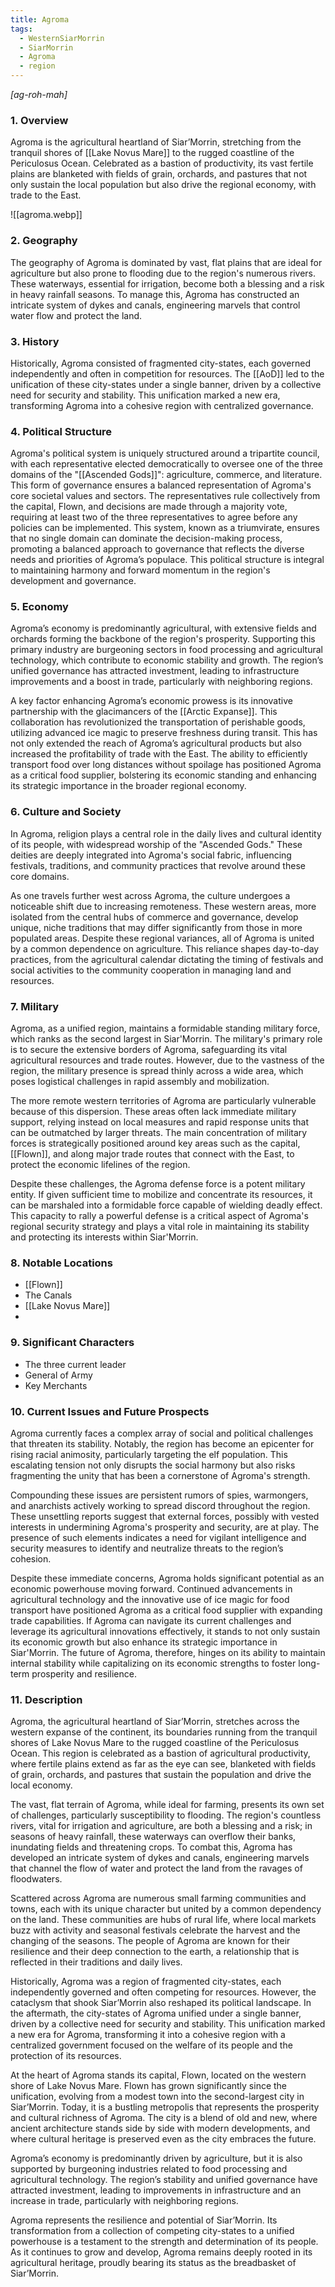 ```yaml
---
title: Agroma
tags:
  - WesternSiarMorrin
  - SiarMorrin
  - Agroma
  - region
---
```

*[ag-roh-mah]*
### 1. **Overview**

Agroma is the agricultural heartland of Siar’Morrin, stretching from the tranquil shores of [[Lake Novus Mare]] to the rugged coastline of the Periculosus Ocean. Celebrated as a bastion of productivity, its vast fertile plains are blanketed with fields of grain, orchards, and pastures that not only sustain the local population but also drive the regional economy, with trade to the East.

![[agroma.webp]]
### 2. **Geography**

The geography of Agroma is dominated by vast, flat plains that are ideal for agriculture but also prone to flooding due to the region's numerous rivers. These waterways, essential for irrigation, become both a blessing and a risk in heavy rainfall seasons. To manage this, Agroma has constructed an intricate system of dykes and canals, engineering marvels that control water flow and protect the land.

### 3. **History**

Historically, Agroma consisted of fragmented city-states, each governed independently and often in competition for resources. The [[AoD]] led to the unification of these city-states under a single banner, driven by a collective need for security and stability. This unification marked a new era, transforming Agroma into a cohesive region with centralized governance.

### 4. **Political Structure**

Agroma's political system is uniquely structured around a tripartite council, with each representative elected democratically to oversee one of the three domains of the "[[Ascended Gods]]": agriculture, commerce, and literature. This form of governance ensures a balanced representation of Agroma's core societal values and sectors. The representatives rule collectively from the capital, Flown, and decisions are made through a majority vote, requiring at least two of the three representatives to agree before any policies can be implemented. This system, known as a triumvirate, ensures that no single domain can dominate the decision-making process, promoting a balanced approach to governance that reflects the diverse needs and priorities of Agroma’s populace. This political structure is integral to maintaining harmony and forward momentum in the region's development and governance.

### 5. **Economy**

Agroma’s economy is predominantly agricultural, with extensive fields and orchards forming the backbone of the region's prosperity. Supporting this primary industry are burgeoning sectors in food processing and agricultural technology, which contribute to economic stability and growth. The region’s unified governance has attracted investment, leading to infrastructure improvements and a boost in trade, particularly with neighboring regions.

A key factor enhancing Agroma’s economic prowess is its innovative partnership with the glacimancers of the [[Arctic Expanse]]. This collaboration has revolutionized the transportation of perishable goods, utilizing advanced ice magic to preserve freshness during transit. This has not only extended the reach of Agroma’s agricultural products but also increased the profitability of trade with the East. The ability to efficiently transport food over long distances without spoilage has positioned Agroma as a critical food supplier, bolstering its economic standing and enhancing its strategic importance in the broader regional economy.

### 6. **Culture and Society**

In Agroma, religion plays a central role in the daily lives and cultural identity of its people, with widespread worship of the "Ascended Gods." These deities are deeply integrated into Agroma's social fabric, influencing festivals, traditions, and community practices that revolve around these core domains.

As one travels further west across Agroma, the culture undergoes a noticeable shift due to increasing remoteness. These western areas, more isolated from the central hubs of commerce and governance, develop unique, niche traditions that may differ significantly from those in more populated areas. Despite these regional variances, all of Agroma is united by a common dependence on agriculture. This reliance shapes day-to-day practices, from the agricultural calendar dictating the timing of festivals and social activities to the community cooperation in managing land and resources.

### 7. **Military**

Agroma, as a unified region, maintains a formidable standing military force, which ranks as the second largest in Siar'Morrin. The military's primary role is to secure the extensive borders of Agroma, safeguarding its vital agricultural resources and trade routes. However, due to the vastness of the region, the military presence is spread thinly across a wide area, which poses logistical challenges in rapid assembly and mobilization.

The more remote western territories of Agroma are particularly vulnerable because of this dispersion. These areas often lack immediate military support, relying instead on local measures and rapid response units that can be outmatched by larger threats. The main concentration of military forces is strategically positioned around key areas such as the capital, [[Flown]], and along major trade routes that connect with the East, to protect the economic lifelines of the region.

Despite these challenges, the Agroma defense force is a potent military entity. If given sufficient time to mobilize and concentrate its resources, it can be marshaled into a formidable force capable of wielding deadly effect. This capacity to rally a powerful defense is a critical aspect of Agroma's regional security strategy and plays a vital role in maintaining its stability and protecting its interests within Siar'Morrin.

### 8. **Notable Locations**

- [[Flown]]
- The Canals
- [[Lake Novus Mare]]
- 

### 9. **Significant Characters**

- The three current leader
- General of Army
- Key Merchants

### 10. **Current Issues and Future Prospects**

Agroma currently faces a complex array of social and political challenges that threaten its stability. Notably, the region has become an epicenter for rising racial animosity, particularly targeting the elf population. This escalating tension not only disrupts the social harmony but also risks fragmenting the unity that has been a cornerstone of Agroma's strength.

Compounding these issues are persistent rumors of spies, warmongers, and anarchists actively working to spread discord throughout the region. These unsettling reports suggest that external forces, possibly with vested interests in undermining Agroma's prosperity and security, are at play. The presence of such elements indicates a need for vigilant intelligence and security measures to identify and neutralize threats to the region’s cohesion.

Despite these immediate concerns, Agroma holds significant potential as an economic powerhouse moving forward. Continued advancements in agricultural technology and the innovative use of ice magic for food transport have positioned Agroma as a critical food supplier with expanding trade capabilities. If Agroma can navigate its current challenges and leverage its agricultural innovations effectively, it stands to not only sustain its economic growth but also enhance its strategic importance in Siar'Morrin. The future of Agroma, therefore, hinges on its ability to maintain internal stability while capitalizing on its economic strengths to foster long-term prosperity and resilience.

### 11. **Description**

Agroma, the agricultural heartland of Siar’Morrin, stretches across the western expanse of the continent, its boundaries running from the tranquil shores of Lake Novus Mare to the rugged coastline of the Periculosus Ocean. This region is celebrated as a bastion of agricultural productivity, where fertile plains extend as far as the eye can see, blanketed with fields of grain, orchards, and pastures that sustain the population and drive the local economy.

The vast, flat terrain of Agroma, while ideal for farming, presents its own set of challenges, particularly susceptibility to flooding. The region's countless rivers, vital for irrigation and agriculture, are both a blessing and a risk; in seasons of heavy rainfall, these waterways can overflow their banks, inundating fields and threatening crops. To combat this, Agroma has developed an intricate system of dykes and canals, engineering marvels that channel the flow of water and protect the land from the ravages of floodwaters.

Scattered across Agroma are numerous small farming communities and towns, each with its unique character but united by a common dependency on the land. These communities are hubs of rural life, where local markets buzz with activity and seasonal festivals celebrate the harvest and the changing of the seasons. The people of Agroma are known for their resilience and their deep connection to the earth, a relationship that is reflected in their traditions and daily lives.

Historically, Agroma was a region of fragmented city-states, each independently governed and often competing for resources. However, the cataclysm that shook Siar’Morrin also reshaped its political landscape. In the aftermath, the city-states of Agroma unified under a single banner, driven by a collective need for security and stability. This unification marked a new era for Agroma, transforming it into a cohesive region with a centralized government focused on the welfare of its people and the protection of its resources.

At the heart of Agroma stands its capital, Flown, located on the western shore of Lake Novus Mare. Flown has grown significantly since the unification, evolving from a modest town into the second-largest city in Siar’Morrin. Today, it is a bustling metropolis that represents the prosperity and cultural richness of Agroma. The city is a blend of old and new, where ancient architecture stands side by side with modern developments, and where cultural heritage is preserved even as the city embraces the future.

Agroma’s economy is predominantly driven by agriculture, but it is also supported by burgeoning industries related to food processing and agricultural technology. The region’s stability and unified governance have attracted investment, leading to improvements in infrastructure and an increase in trade, particularly with neighboring regions.

Agroma represents the resilience and potential of Siar’Morrin. Its transformation from a collection of competing city-states to a unified powerhouse is a testament to the strength and determination of its people. As it continues to grow and develop, Agroma remains deeply rooted in its agricultural heritage, proudly bearing its status as the breadbasket of Siar’Morrin.